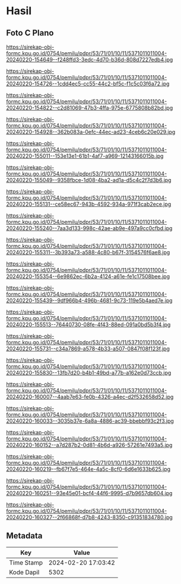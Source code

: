 # Hasil

## Foto C Plano

https://sirekap-obj-formc.kpu.go.id/0754/pemilu/pdpr/53/71/01/10/11/5371011011004-20240220-154649--f248ffd3-3edc-4d70-b36d-808d7227edb4.jpg

https://sirekap-obj-formc.kpu.go.id/0754/pemilu/pdpr/53/71/01/10/11/5371011011004-20240220-154726--1cdd4ec5-cc55-44c2-bf5c-f1c5c03f6a72.jpg

https://sirekap-obj-formc.kpu.go.id/0754/pemilu/pdpr/53/71/01/10/11/5371011011004-20240220-154822--c2d81069-47b3-4ffa-975e-6775808b82bd.jpg

https://sirekap-obj-formc.kpu.go.id/0754/pemilu/pdpr/53/71/01/10/11/5371011011004-20240220-154928--362b083a-0efc-44ec-ad23-4ceb6c20e029.jpg

https://sirekap-obj-formc.kpu.go.id/0754/pemilu/pdpr/53/71/01/10/11/5371011011004-20240220-155011--153e13e1-61b1-4af7-a969-12143166015b.jpg

https://sirekap-obj-formc.kpu.go.id/0754/pemilu/pdpr/53/71/01/10/11/5371011011004-20240220-155049--9358fbce-1d08-4ba2-ad1a-d5c4c2f7d3b6.jpg

https://sirekap-obj-formc.kpu.go.id/0754/pemilu/pdpr/53/71/01/10/11/5371011011004-20240220-155131--ce58ec67-943b-4592-934a-971f3cab2ece.jpg

https://sirekap-obj-formc.kpu.go.id/0754/pemilu/pdpr/53/71/01/10/11/5371011011004-20240220-155240--7aa3d133-998c-42ae-ab9e-497a9cc0cfbd.jpg

https://sirekap-obj-formc.kpu.go.id/0754/pemilu/pdpr/53/71/01/10/11/5371011011004-20240220-155311--3b393a73-a588-4c80-b67f-3154576f6ae8.jpg

https://sirekap-obj-formc.kpu.go.id/0754/pemilu/pdpr/53/71/01/10/11/5371011011004-20240220-155354--6e9862ec-6b2a-4124-a61e-fe1c17508bee.jpg

https://sirekap-obj-formc.kpu.go.id/0754/pemilu/pdpr/53/71/01/10/11/5371011011004-20240220-155439--9df966b4-496b-4681-9c73-119e5b4aed7e.jpg

https://sirekap-obj-formc.kpu.go.id/0754/pemilu/pdpr/53/71/01/10/11/5371011011004-20240220-155513--76440730-08fe-4f43-88ed-091a0bd5b3f4.jpg

https://sirekap-obj-formc.kpu.go.id/0754/pemilu/pdpr/53/71/01/10/11/5371011011004-20240220-155731--c34a7869-a578-4b33-a507-0847f08f123f.jpg

https://sirekap-obj-formc.kpu.go.id/0754/pemilu/pdpr/53/71/01/10/11/5371011011004-20240220-155830--13fb7d20-b4b1-49bd-a77b-a162e0d73ccb.jpg

https://sirekap-obj-formc.kpu.go.id/0754/pemilu/pdpr/53/71/01/10/11/5371011011004-20240220-160007--4aab7e63-fe0b-4326-a4ec-d2f532658d52.jpg

https://sirekap-obj-formc.kpu.go.id/0754/pemilu/pdpr/53/71/01/10/11/5371011011004-20240220-160033--3035b37e-6a8a-4886-ac39-bbebbf93c2f3.jpg

https://sirekap-obj-formc.kpu.go.id/0754/pemilu/pdpr/53/71/01/10/11/5371011011004-20240220-160152--a7d287b2-0d81-4b6d-a926-57261e7493a5.jpg

https://sirekap-obj-formc.kpu.go.id/0754/pemilu/pdpr/53/71/01/10/11/5371011011004-20240220-160219--fb67f7e5-464e-4a5c-8cf0-6d6e1633b625.jpg

https://sirekap-obj-formc.kpu.go.id/0754/pemilu/pdpr/53/71/01/10/11/5371011011004-20240220-160251--93e45e01-bcf4-44f6-9995-d7b9657db604.jpg

https://sirekap-obj-formc.kpu.go.id/0754/pemilu/pdpr/53/71/01/10/11/5371011011004-20240220-160327--2f66868f-d7b8-4243-8350-c91351834780.jpg


## Metadata

| Key        | Value               |
| ---------- | ------------------- |
| Time Stamp | 2024-02-20 17:03:42 |
| Kode Dapil | 5302                |



